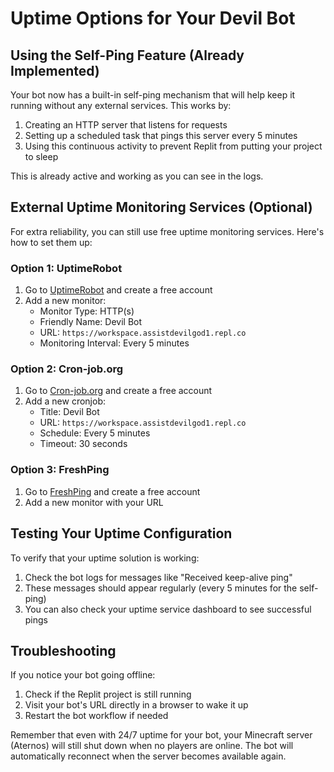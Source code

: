 # Uptime Options for Your Devil Bot

## Using the Self-Ping Feature (Already Implemented)

Your bot now has a built-in self-ping mechanism that will help keep it running without any external services. This works by:

1. Creating an HTTP server that listens for requests
2. Setting up a scheduled task that pings this server every 5 minutes
3. Using this continuous activity to prevent Replit from putting your project to sleep

This is already active and working as you can see in the logs.

## External Uptime Monitoring Services (Optional)

For extra reliability, you can still use free uptime monitoring services. Here's how to set them up:

### Option 1: UptimeRobot

1. Go to [UptimeRobot](https://uptimerobot.com/) and create a free account
2. Add a new monitor:
   - Monitor Type: HTTP(s)
   - Friendly Name: Devil Bot
   - URL: `https://workspace.assistdevilgod1.repl.co` 
   - Monitoring Interval: Every 5 minutes

### Option 2: Cron-job.org

1. Go to [Cron-job.org](https://cron-job.org/en/) and create a free account
2. Add a new cronjob:
   - Title: Devil Bot
   - URL: `https://workspace.assistdevilgod1.repl.co`
   - Schedule: Every 5 minutes
   - Timeout: 30 seconds

### Option 3: FreshPing

1. Go to [FreshPing](https://www.freshworks.com/website-monitoring/) and create a free account
2. Add a new monitor with your URL

## Testing Your Uptime Configuration

To verify that your uptime solution is working:

1. Check the bot logs for messages like "Received keep-alive ping"
2. These messages should appear regularly (every 5 minutes for the self-ping)
3. You can also check your uptime service dashboard to see successful pings

## Troubleshooting

If you notice your bot going offline:

1. Check if the Replit project is still running
2. Visit your bot's URL directly in a browser to wake it up
3. Restart the bot workflow if needed

Remember that even with 24/7 uptime for your bot, your Minecraft server (Aternos) will still shut down when no players are online. The bot will automatically reconnect when the server becomes available again.